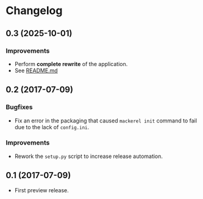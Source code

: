 # Changelog

## 0.3 (2025-10-01)

### Improvements

- Perform **complete rewrite** of the application.
- See [README.md](./README.md)

## 0.2 (2017-07-09)

### Bugfixes

- Fix an error in the packaging that caused `mackerel init` command to fail due to the lack of `config.ini`.

### Improvements

- Rework the `setup.py` script to increase release automation.

## 0.1 (2017-07-09)

- First preview release.
